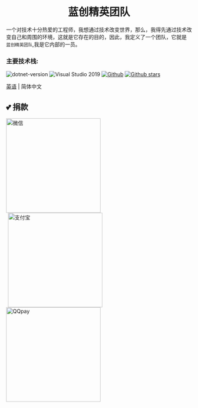 <h1 align="center">蓝创精英团队</h1>

<div 对齐=“中心”>

一个对技术十分热爱的工程师，我想通过技术改变世界，那么，我得先通过技术改变自己和周围的环境，这就是它存在的目的，因此，我定义了一个团队，它就是 `蓝创精英团队`,我是它内部的一员。

### 主要技术栈:

![ dotnet-version ](https://img.shields.io/badge/.NET%206.0-blue) ![ Visual Studio 2019 ](https://img.shields.io/badge/Visual%20Studio%20-2019-blueviolet) [![ Github ](https://img.shields.io/badge/%20-github-%2324292e)](https://github.com/kesshei/kesshei) [![ Github stars ](https://img.shields.io/github/stars/kesshei/kesshei)](https://github.com/kesshei/kesshei/stargazers)

</div>

[英语](README.md) | 简体中文



##  💕 捐款

<div 对齐=“中心”>
<img src="http://tupian.wanmeisys.com/WeChatPay.jpg" width="256" alt="微信"><img src="http://tupian.wanmeisys.com/AliPay.jpg" style="margin-left: 5px; margin-right: 5px;" width="256" alt="支付宝"><img src="http://tupian.wanmeisys.com/QQPay.jpg" width="256" alt="QQpay">
</div>